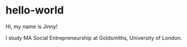 # hello-world

Hi, my name is Jinny!

I study MA Social Entrepreneurship at Goldsmiths, University of London.

